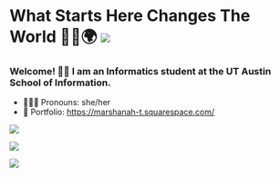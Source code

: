 # What Starts Here Changes The World 🤘🏾🌍 [![](https://img.shields.io/badge/linkedin-%230077B5.svg?style=for-the-badge&logo=linkedin)](https://www.linkedin.com/in/marshanah-t/)

### Welcome! 👋🏾 I am an Informatics student at the UT Austin School of Information.

* 👩🏾‍💻 Pronouns: she/her
* 🎨 Portfolio: https://marshanah-t.squarespace.com/ 

<img src="https://github-readme-stats.vercel.app/api?username=mars-aria&show_icons=true"/>

<a href=""> <img align="center" src="https://github-readme-stats-sigma-five.vercel.app/api/top-langs/?username=mars-aria&layout=compact&line_height=40&hide=css"/> </a>

<img src="https://github-readme-streak-stats.herokuapp.com/?user=mars-aria&show_icons=true"/>

<!--
**mars-aria/mars-aria** is a ✨ _special_ ✨ repository because its `README.md` (this file) appears on your GitHub profile.
